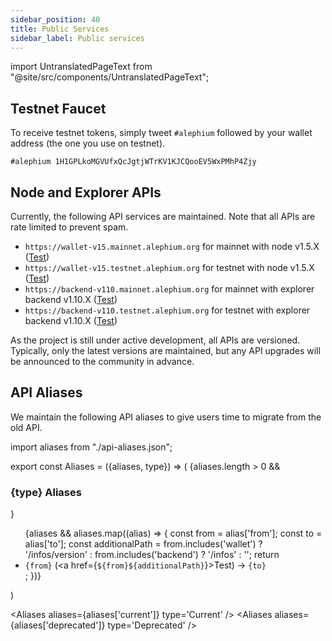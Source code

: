 ```yaml
---
sidebar_position: 40
title: Public Services
sidebar_label: Public services
---
```


import UntranslatedPageText from "@site/src/components/UntranslatedPageText";

<UntranslatedPageText />

## Testnet Faucet

To receive testnet tokens, simply tweet `#alephium` followed by your wallet address (the one you use on testnet).

```
#alephium 1H1GPLkoMGVUfxQcJgtjWTrKV1KJCQooEV5WxPMhP4Zjy
```

## Node and Explorer APIs

Currently, the following API services are maintained. Note that all APIs are rate limited to prevent spam.
* `https://wallet-v15.mainnet.alephium.org` for mainnet with node v1.5.X ([Test](https://wallet-v15.mainnet.alephium.org/infos/version))
* `https://wallet-v15.testnet.alephium.org` for testnet with node v1.5.X ([Test](https://wallet-v15.testnet.alephium.org/infos/version))
* `https://backend-v110.mainnet.alephium.org` for mainnet with explorer backend v1.10.X ([Test](https://backend-v110.mainnet.alephium.org/infos))
* `https://backend-v110.testnet.alephium.org` for testnet with explorer backend v1.10.X ([Test](https://backend-v110.testnet.alephium.org/infos))

As the project is still under active development, all APIs are versioned. Typically, only the latest versions are maintained, but any API upgrades will be announced to the community in advance.

## API Aliases

We maintain the following API aliases to give users time to migrate from the old API.

import aliases from "./api-aliases.json";

export const Aliases = ({aliases, type}) => (
    <Box>
        {aliases.length > 0 && <h3>{type} Aliases</h3>}
        <ul>{aliases && aliases.map((alias) => {
            const from = alias['from'];
            const to = alias['to'];
            const additionalPath = from.includes('wallet') ? '/infos/version' : from.includes('backend') ? '/infos' : '';
            return <li key={from}><code>{from}</code> (<a href={`${from}${additionalPath}`}>Test</a>) -> <code>{to}</code></li>;
        })}</ul>
    </Box>
)

<Aliases aliases={aliases['current']} type='Current' />
<Aliases aliases={aliases['deprecated']} type='Deprecated' />
